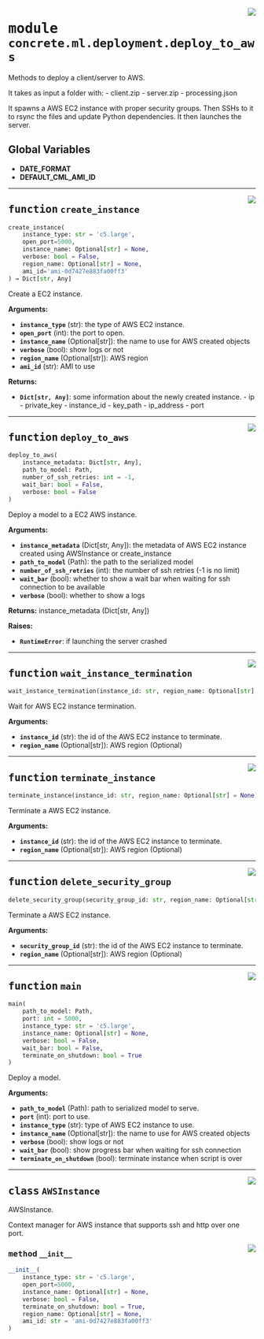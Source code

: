 <!-- markdownlint-disable -->

<a href="../../../src/concrete/ml/deployment/deploy_to_aws.py#L0"><img align="right" style="float:right;" src="https://img.shields.io/badge/-source-cccccc?style=flat-square"></a>

# <kbd>module</kbd> `concrete.ml.deployment.deploy_to_aws`

Methods to deploy a client/server to AWS.

It takes as input a folder with:
\- client.zip
\- server.zip
\- processing.json

It spawns a AWS EC2 instance with proper security groups. Then SSHs to it to rsync the files and update Python dependencies. It then launches the server.

## **Global Variables**

- **DATE_FORMAT**
- **DEFAULT_CML_AMI_ID**

______________________________________________________________________

<a href="../../../src/concrete/ml/deployment/deploy_to_aws.py#L96"><img align="right" style="float:right;" src="https://img.shields.io/badge/-source-cccccc?style=flat-square"></a>

## <kbd>function</kbd> `create_instance`

```python
create_instance(
    instance_type: str = 'c5.large',
    open_port=5000,
    instance_name: Optional[str] = None,
    verbose: bool = False,
    region_name: Optional[str] = None,
    ami_id='ami-0d7427e883fa00ff3'
) → Dict[str, Any]
```

Create a EC2 instance.

**Arguments:**

- <b>`instance_type`</b> (str):  the type of AWS EC2 instance.
- <b>`open_port`</b> (int):  the port to open.
- <b>`instance_name`</b> (Optional\[str\]):  the name to use for AWS created objects
- <b>`verbose`</b> (bool):  show logs or not
- <b>`region_name`</b> (Optional\[str\]):  AWS region
- <b>`ami_id`</b> (str):  AMI to use

**Returns:**

- <b>`Dict[str, Any]`</b>:  some information about the newly created instance.
  \- ip
  \- private_key
  \- instance_id
  \- key_path
  \- ip_address
  \- port

______________________________________________________________________

<a href="../../../src/concrete/ml/deployment/deploy_to_aws.py#L248"><img align="right" style="float:right;" src="https://img.shields.io/badge/-source-cccccc?style=flat-square"></a>

## <kbd>function</kbd> `deploy_to_aws`

```python
deploy_to_aws(
    instance_metadata: Dict[str, Any],
    path_to_model: Path,
    number_of_ssh_retries: int = -1,
    wait_bar: bool = False,
    verbose: bool = False
)
```

Deploy a model to a EC2 AWS instance.

**Arguments:**

- <b>`instance_metadata`</b> (Dict\[str, Any\]):  the metadata of AWS EC2 instance  created using AWSInstance or create_instance
- <b>`path_to_model`</b> (Path):  the path to the serialized model
- <b>`number_of_ssh_retries`</b> (int):  the number of ssh retries (-1 is no limit)
- <b>`wait_bar`</b> (bool):  whether to show a wait bar when waiting for ssh connection to be available
- <b>`verbose`</b> (bool):  whether to show a logs

**Returns:**
instance_metadata (Dict\[str, Any\])

**Raises:**

- <b>`RuntimeError`</b>:  if launching the server crashed

______________________________________________________________________

<a href="../../../src/concrete/ml/deployment/deploy_to_aws.py#L417"><img align="right" style="float:right;" src="https://img.shields.io/badge/-source-cccccc?style=flat-square"></a>

## <kbd>function</kbd> `wait_instance_termination`

```python
wait_instance_termination(instance_id: str, region_name: Optional[str] = None)
```

Wait for AWS EC2 instance termination.

**Arguments:**

- <b>`instance_id`</b> (str):  the id of the AWS EC2 instance to terminate.
- <b>`region_name`</b> (Optional\[str\]):  AWS region (Optional)

______________________________________________________________________

<a href="../../../src/concrete/ml/deployment/deploy_to_aws.py#L429"><img align="right" style="float:right;" src="https://img.shields.io/badge/-source-cccccc?style=flat-square"></a>

## <kbd>function</kbd> `terminate_instance`

```python
terminate_instance(instance_id: str, region_name: Optional[str] = None)
```

Terminate a AWS EC2 instance.

**Arguments:**

- <b>`instance_id`</b> (str):  the id of the AWS EC2 instance to terminate.
- <b>`region_name`</b> (Optional\[str\]):  AWS region (Optional)

______________________________________________________________________

<a href="../../../src/concrete/ml/deployment/deploy_to_aws.py#L440"><img align="right" style="float:right;" src="https://img.shields.io/badge/-source-cccccc?style=flat-square"></a>

## <kbd>function</kbd> `delete_security_group`

```python
delete_security_group(security_group_id: str, region_name: Optional[str] = None)
```

Terminate a AWS EC2 instance.

**Arguments:**

- <b>`security_group_id`</b> (str):  the id of the AWS EC2 instance to terminate.
- <b>`region_name`</b> (Optional\[str\]):  AWS region (Optional)

______________________________________________________________________

<a href="../../../src/concrete/ml/deployment/deploy_to_aws.py#L451"><img align="right" style="float:right;" src="https://img.shields.io/badge/-source-cccccc?style=flat-square"></a>

## <kbd>function</kbd> `main`

```python
main(
    path_to_model: Path,
    port: int = 5000,
    instance_type: str = 'c5.large',
    instance_name: Optional[str] = None,
    verbose: bool = False,
    wait_bar: bool = False,
    terminate_on_shutdown: bool = True
)
```

Deploy a model.

**Arguments:**

- <b>`path_to_model`</b> (Path):  path to serialized model to serve.
- <b>`port`</b> (int):  port to use.
- <b>`instance_type`</b> (str):  type of AWS EC2 instance to use.
- <b>`instance_name`</b> (Optional\[str\]):  the name to use for AWS created objects
- <b>`verbose`</b> (bool):  show logs or not
- <b>`wait_bar`</b> (bool):  show progress bar when waiting for ssh connection
- <b>`terminate_on_shutdown`</b> (bool):  terminate instance when script is over

______________________________________________________________________

<a href="../../../src/concrete/ml/deployment/deploy_to_aws.py#L32"><img align="right" style="float:right;" src="https://img.shields.io/badge/-source-cccccc?style=flat-square"></a>

## <kbd>class</kbd> `AWSInstance`

AWSInstance.

Context manager for AWS instance that supports ssh and http over one port.

<a href="../../../src/concrete/ml/deployment/deploy_to_aws.py#L40"><img align="right" style="float:right;" src="https://img.shields.io/badge/-source-cccccc?style=flat-square"></a>

### <kbd>method</kbd> `__init__`

```python
__init__(
    instance_type: str = 'c5.large',
    open_port=5000,
    instance_name: Optional[str] = None,
    verbose: bool = False,
    terminate_on_shutdown: bool = True,
    region_name: Optional[str] = None,
    ami_id: str = 'ami-0d7427e883fa00ff3'
)
```
